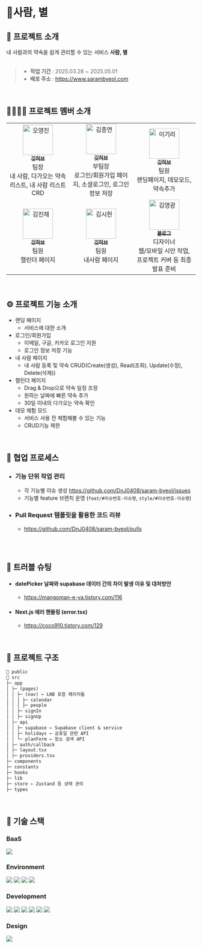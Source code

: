 <div align="center">
  <img alt="" src="" />
</div>

<br>
<br>

# 💫사람, 별

## 💬 프로젝트 소개

내 사람과의 약속을 쉽게 관리할 수 있는 서비스 **사람, 별**
<br><br>

> - **작업 기간** : 2025.03.28 ~ 2025.05.01
> - **배포 주소** : https://www.sarambyeol.com

<br />

## 👩‍👩‍👧‍👧 프로젝트 멤버 소개

<table>
  <tbody>
    <tr>
      <td align="center" width="300px">
        <a href="https://github.com/DnJ0408">
          <img src="https://avatars.githubusercontent.com/u/190340654?v=4" width="80" alt="오영진" />
          <br />
          <sub><b>깃허브</b></sub>
        </a>
        <br />
        팀장<br>내 사람, 다가오는 약속 리스트, 내 사람 리스트 CRD
      </td>
      <td align="center" width="300px">
        <a href="https://github.com/kjjyyy01">
          <img src="https://avatars.githubusercontent.com/u/169040000?v=4" width="80" alt="김종연" />
          <br />
          <sub><b>깃허브</b></sub>
        </a>
        <br />
        부팀장<br>로그인/회원가입 페이지, 소셜로그인, 로그인 정보 저장
      </td>
      <td align="center" width="300px">
        <a href="https://github.com/mangomaneya">
          <img src="https://avatars.githubusercontent.com/u/87506724?v=4" width="80" alt="이기리" />
          <br />
          <sub><b>깃허브</b></sub>
        </a>
        <br />
        팀원<br>랜딩페이지, 데모모드, 약속추가
      </td>
    </tr>
    <tr>
      <td align="center">
        <a href="https://github.com/JinchaeKim">
          <img src="https://avatars.githubusercontent.com/u/192092805?v=4" width="80" alt="김진채" />
          <br />
          <sub><b>깃허브</b></sub>
        </a>
        <br />
        팀원<br>캘린더 페이지
      </td>
      <td align="center">
        <a href="https://github.com/shoney02">
          <img src="https://avatars.githubusercontent.com/u/114558496?v=4" width="80" alt="김시헌" />
          <br />
          <sub><b>깃허브</b></sub>
        </a>
        <br />
        팀원<br>내사람 페이지
      </td>
      <td align="center">
        <a href="https://archlory.tistory.com">
          <img src="https://ca.slack-edge.com/T06B9PCLY1E-U07LU0Z5GHM-5e06801a8585-512" width="80" alt="김영광" />
          <br />
          <sub><b>블로그</b></sub>
        </a>
        <br />
        디자이너<br>웹/모바일 시안 작업, 프로젝트 커버 등 최종발표 준비
      </td>
    </tr>
  </tbody>
</table>

<br />

## ⚙ 프로젝트 기능 소개

- 랜딩 페이지
  - 서비스에 대한 소개
- 로그인/회원가입
  - 이메일, 구글, 카카오 로그인 지원
  - 로그인 정보 저장 기능
- 내 사람 페이지
  - 내 사람 등록 및 약속 CRUD(Create(생성), Read(조회), Update(수정), Delete(삭제))
- 캘린더 페이지
  - Drag & Drop으로 약속 일정 조정
  - 원하는 날짜에 빠른 약속 추가
  - 30일 이내의 다가오는 약속 확인
- 데모 체험 모드
  - 서비스 사용 전 체험해볼 수 있는 기능
  - CRUD기능 제한

<br>

## 🔗 협업 프로세스

- ### 기능 단위 작업 관리
  - 각 기능별 이슈 생성 https://github.com/DnJ0408/saram-byeol/issues
  - 기능별 feature 브랜치 운영 (`feat/#이슈번호-이슈명`, `style/#이슈번호-이슈명`)
- ### Pull Request 템플릿을 활용한 코드 리뷰
  - https://github.com/DnJ0408/saram-byeol/pulls

<br><br>

## 🚀 트러블 슈팅

- #### datePicker 날짜와 supabase 데이터 간의 차이 발생 이유 및 대처방안
  - https://mangoman-e-ya.tistory.com/116
- #### Next.js 에러 핸들링 (error.tsx)
  - https://coco910.tistory.com/129

<br />

## 📁 프로젝트 구조

```markdown
📁 public
📁 src
├─ app
│ ├─ (pages)
│ │ ├─ (nav) ← LNB 포함 페이지들
│ │ │ ├─ calendar
│ │ │ ├─ people
│ │ ├─ signIn
│ │ ├─ signUp
│ ├─ api
│ │ ├─ supabase ← Supabase client & service
│ │ ├─ holidays ← 공휴일 관련 API
│ │ └─ planForm ← 장소 검색 API
│ ├─ auth/callback
│ ├─ layout.tsx
│ ├─ providers.tsx
├─ components
├─ constants
├─ hooks
├─ lib
├─ store ← Zustand 등 상태 관리
├─ types
```

<br />

## 🧶 기술 스택

<div align="left">

### BaaS

<img src="https://img.shields.io/badge/Supabase-3ECF8E?style=for-the-badge&logo=supabase&logoColor=white" />

### Environment

<img src="https://img.shields.io/badge/Visual_Studio_Code-007ACC?style=for-the-badge&logo=https://upload.wikimedia.org/wikipedia/commons/a/a7/Visual_Studio_Code_1.35_icon.svg&logoColor=white" />
<img src="https://img.shields.io/badge/Git-F05032?style=for-the-badge&logo=git&logoColor=white" />
<img src="https://img.shields.io/badge/GitHub-181717?style=for-the-badge&logo=github&logoColor=white" />
<img src="https://img.shields.io/badge/Slack-4A154B?style=for-the-badge&logo=slack&logoColor=white" />
<br>

### Development

<img src="https://img.shields.io/badge/Next-black?style=for-the-badge&logo=next.js&logoColor=white">
<img src="https://img.shields.io/badge/React-61DAFB?style=for-the-badge&logo=React&logoColor=black"/>
<img src="https://img.shields.io/badge/JavaScript-F7DF1E?style=for-the-badge&logo=JavaScript&logoColor=white"/>
<img src="https://img.shields.io/badge/Tanstackquery-FF4154?style=for-the-badge&logo=reactquery&logoColor=white">
<img src="https://img.shields.io/badge/Zustand-82612C?style=for-the-badge&logo=&logoColor=white">      
<img src="https://img.shields.io/badge/Tailwind CSS-06B6D4?style=for-the-badge&amp;logo=Tailwind CSS&amp;logoColor=white">

### Design

<img src="https://img.shields.io/badge/figma-%23F24E1E.svg?style=for-the-badge&logo=figma&logoColor=white" />

</div>
